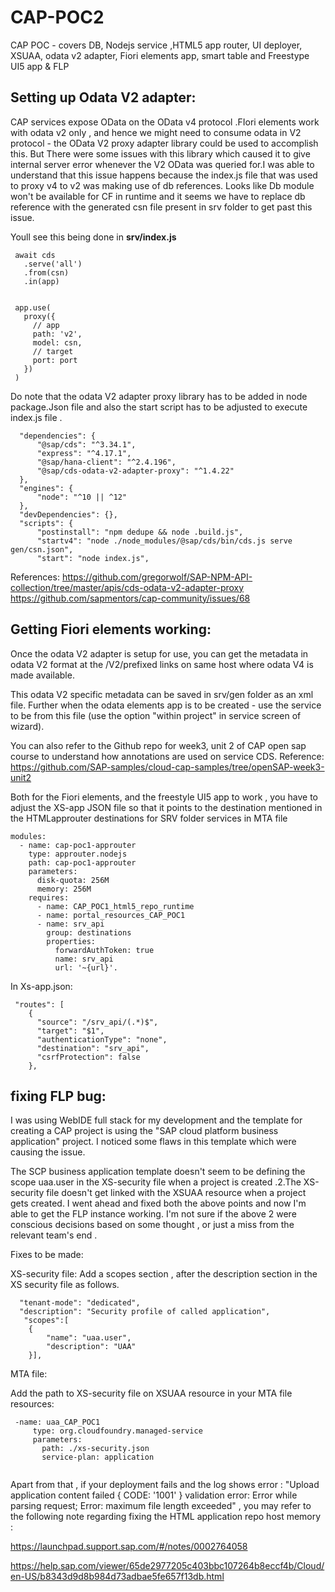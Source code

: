 # CAP-POC2
CAP POC - covers DB, Nodejs service ,HTML5 app router, UI deployer, XSUAA, odata v2 adapter, Fiori elements app, smart table and Freestype UI5 app & FLP

## Setting up Odata V2 adapter:
CAP services expose OData on the  OData v4 protocol .FIori elements work with odata v2 only , and hence we might need to consume odata in V2 protocol -  the OData V2 proxy adapter library could be used to accomplish this. But There were some issues with this library which caused it to give internal server error whenever the V2 OData was queried for.I was able to understand that this issue happens because the index.js file that was used to proxy v4 to v2 was making use of db references. Looks like Db module won't be available for CF in runtime and it seems we have to replace db reference with the generated csn file present in srv folder to get past this issue. 
 
 Youll see this being done in <B> srv/index.js </B>
 ```
  await cds
    .serve('all')
    .from(csn)
    .in(app)


  app.use(
    proxy({
      // app
      path: 'v2',
      model: csn,
      // target
      port: port
    })
  )
```  
  Do note that the odata V2 adapter proxy library has to be added in node package.Json file and also the start script has to be adjusted to execute index.js file .
  ```
  	"dependencies": {
		"@sap/cds": "^3.34.1",
		"express": "^4.17.1",
		"@sap/hana-client": "^2.4.196",
		"@sap/cds-odata-v2-adapter-proxy": "^1.4.22"
	},
	"engines": {
		"node": "^10 || ^12"
	},
	"devDependencies": {},
	"scripts": {
		"postinstall": "npm dedupe && node .build.js",
		"startv4": "node ./node_modules/@sap/cds/bin/cds.js serve gen/csn.json",
		"start": "node index.js",
```
References:
https://github.com/gregorwolf/SAP-NPM-API-collection/tree/master/apis/cds-odata-v2-adapter-proxy 
https://github.com/sapmentors/cap-community/issues/68

## Getting Fiori elements working: 

Once the odata V2 adapter is setup for use, you can get the metadata in odata V2 format at the /V2/prefixed links on same host where odata V4 is made available.

This odata V2 specific metadata can be saved in srv/gen folder as an xml file.  Further when the odata elements app is to be 
created - use the service to be from this file (use the option "within project" in service screen of wizard). 

You can also refer to the Github repo for week3, unit 2  of  CAP open sap course to understand how annotations are used 
on service CDS.
Reference: https://github.com/SAP-samples/cloud-cap-samples/tree/openSAP-week3-unit2 

Both for the Fiori elements, and the freestyle UI5 app to work , you have to adjust the XS-app JSON file so that it points to the
destination mentioned in the HTMLapprouter destinations for SRV folder services in MTA file
```
modules:
  - name: cap-poc1-approuter
    type: approuter.nodejs
    path: cap-poc1-approuter
    parameters:
      disk-quota: 256M
      memory: 256M
    requires:
      - name: CAP_POC1_html5_repo_runtime
      - name: portal_resources_CAP_POC1
      - name: srv_api
        group: destinations
        properties:
          forwardAuthToken: true
          name: srv_api
          url: '~{url}'.
```	  
	  
In Xs-app.json:
```
 "routes": [
    {
      "source": "/srv_api/(.*)$",
      "target": "$1",
      "authenticationType": "none",
      "destination": "srv_api",
      "csrfProtection": false
    },
```

## fixing FLP bug:

I was using WebIDE full stack for my development and the template for creating a CAP project is using the "SAP cloud platform business application" project. I noticed some flaws in this template which were causing the issue.

The SCP business application template doesn't seem to be defining the scope uaa.user in the XS-security file when a project is created .2.The XS-security file doesn't get linked with the XSUAA resource when a project gets created.
I went ahead and fixed both the above points and now I'm able to get the FLP instance working.
I'm not sure if the above 2 were conscious decisions based on some thought , or just a miss from the relevant team's end .

Fixes to be made:

XS-security file:
Add a scopes section , after the description section in the XS security file as follows.
```
  "tenant-mode": "dedicated",
  "description": "Security profile of called application",
   "scopes":[
	{
		"name": "uaa.user",
		"description": "UAA"
	}],
```
MTA file:

Add the path to XS-security file on XSUAA resource in your MTA file
resources:
```
 -name: uaa_CAP_POC1
     type: org.cloudfoundry.managed-service
     parameters:
       path: ./xs-security.json
       service-plan: application
       
```       

Apart from that , if your deployment fails and the log shows error : "Upload application content failed { CODE: '1001' } validation error: Error while parsing request; Error: maximum file length exceeded" , you may refer to the following note regarding fixing the HTML application repo host memory :

https://launchpad.support.sap.com/#/notes/0002764058

https://help.sap.com/viewer/65de2977205c403bbc107264b8eccf4b/Cloud/en-US/b8343d9d8b984d73adbae5fe657f13db.html
